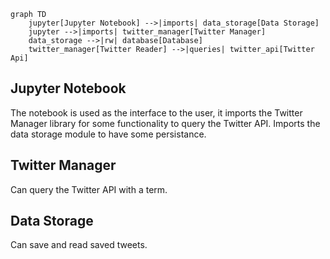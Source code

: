 ```mermaid
graph TD
    jupyter[Jupyter Notebook] -->|imports| data_storage[Data Storage]
    jupyter -->|imports| twitter_manager[Twitter Manager]
    data_storage -->|rw| database[Database]
    twitter_manager[Twitter Reader] -->|queries| twitter_api[Twitter Api]
```

## Jupyter Notebook
The notebook is used as the interface to the user, it imports the Twitter Manager library for some functionality to query the Twitter API. Imports the data storage module to have some persistance.

## Twitter Manager
Can query the Twitter API with a term.

## Data Storage
Can save and read saved tweets.